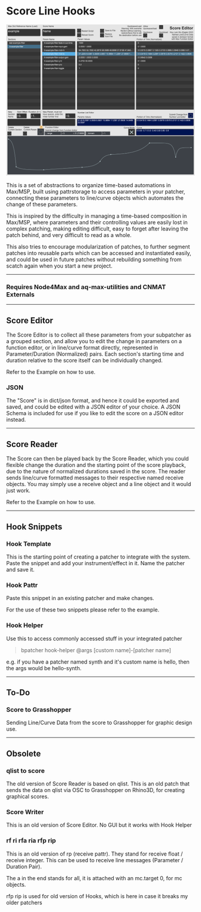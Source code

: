 # Score Line Hooks

![Image](/images/example.png)

This is a set of abstractions to organize time-based automations in Max/MSP, built using pattrstorage to access parameters in your patcher, connecting these parameters to line/curve objects which automates the change of these parameters. 

This is inspired by the difficulty in managing a time-based composition in Max/MSP, where parameters and their controlling values are easily lost in complex patching, making editing difficult, easy to forget after leaving the patch behind, and very difficult to read as a whole. 

This also tries to encourage modularization of patches, to further segment patches into reusable parts which can be accessed and instantiated easily, and could be used in future patches without rebuilding something from scatch again when you start a new project.

---

### Requires Node4Max and aq-max-utilities and CNMAT Externals

---
## Score Editor
The Score Editor is to collect all these parameters from your subpatcher as a grouped section, and allow you to edit the change in parameters on a function editor, or in line/curve format directly, represented in Parameter/Duration (Normalized) pairs. Each section's starting time and duration relative to the score itself can be individually changed.

Refer to the Example on how to use.

### JSON
The "Score" is in dict/json format, and hence it could be exported and saved, and could be edited with a JSON editor of your choice. A JSON Schema is included for use if you like to edit the score on a JSON editor instead.

---
## Score Reader
The Score can then be played back by the Score Reader, which you could flexible change the duration and the starting point of the score playback, due to the nature of normalized durations saved in the score. The reader sends line/curve formatted messages to their respective named receive objects. You may simply use a receive object and a line object and it would just work.

Refer to the Example on how to use.

---
## Hook Snippets

### Hook Template
This is the starting point of creating a patcher to integrate with the system. Paste the snippet and add your instrument/effect in it. Name the patcher and save it. 

### Hook Pattr
Paste this snippet in an existing patcher and make changes.

For the use of these two snippets please refer to the example.

### Hook Helper
Use this to access commonly accessed stuff in your integrated patcher

> bpatcher hook-helper @args [custom name]-[patcher name]

e.g. if you have a patcher named synth and it's custom name is hello, then the args would be hello-synth.

---
## To-Do
### Score to Grasshopper
Sending Line/Curve Data from the score to Grasshopper for graphic design use.

---
## Obsolete
### qlist to score
The old version of Score Reader is based on qlist.
This is an old patch that sends the data on qlist via OSC to Grasshopper on Rhino3D, for creating graphical scores.

### Score Writer
This is an old version of Score Editor. No GUI but it works with Hook Helper

### rf ri rfa ria rfp rip
This is an old version of rp (receive pattr).
They stand for receive float / receive integer.
This can be used to receive line messages (Parameter / Duration Pair).


The a in the end stands for all, it is attached with an mc.target 0, for mc objects.


rfp rip is used for old version of Hooks, which is here in case it breaks my older patchers
